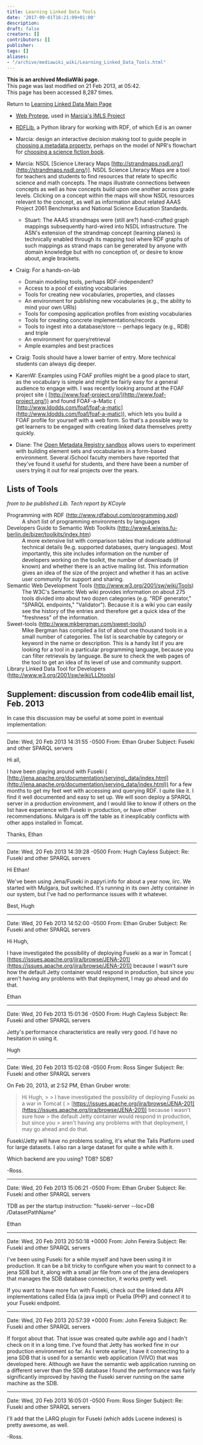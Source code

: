 ```yaml
---
title: Learning Linked Data Tools
date: '2017-09-01T16:21:09+01:00'
description: 
draft: false
creators: []
contributors: []
publisher: 
tags: []
aliases:
- "/archive/mediawiki_wiki/Learning_Linked_Data_Tools.html"
---
```


 **This is an archived MediaWiki page.**  
This page was last modified on 21 Feb 2013, at 05:42.  
This page has been accessed 8,287 times.

Return to [Learning Linked Data Main Page](/archive/mediawiki_wiki/Learning_Linked_Data "Learning Linked Data")

- [Web Protege](http://protegewiki.stanford.edu/wiki/WebProtege), used in [Marcia's IMLS Project](http://www.imls.gov/news/national_leadership_grant_announcement.aspx#OH)
- [RDFLib](http://rdflib.net), a Python library for working with RDF, of which Ed is an owner

- Marcia: design an interactive decision making tool to guide people in [choosing a metadata property](http://aims.fao.org/lode/bd/rights), perhaps on the model of NPR's flowchart for [choosing a science fiction book](http://www.sfsignal.com/archives/2011/09/flowchart-for-navigating-nprs-top-100-sff-books/).

- Marcia: NSDL [Science Literacy Maps [http://strandmaps.nsdl.org/](http://strandmaps.nsdl.org/)]. NSDL Science Literacy Maps are a tool for teachers and students to find resources that relate to specific science and math concepts. The maps illustrate connections between concepts as well as how concepts build upon one another across grade levels. Clicking on a concept within the maps will show NSDL resources relevant to the concept, as well as information about related AAAS Project 2061 Benchmarks and National Science Education Standards.
  - Stuart: The AAAS strandmaps were (still are?) hand-crafted graph mappings subsequently hard-wired into NSDL infrastructure. The ASN's extension of the strandmap concept (learning planes) is technically enabled through its mapping tool where RDF graphs of such mappings as strand maps can be generated by anyone with domain knowledge but with no conception of, or desire to know about, angle brackets.
- Craig: For a hands-on-lab
  - Domain modeling tools, perhaps RDF-independent?
  - Access to a pool of existing vocabularies
  - Tools for creating new vocabularies, properties, and classes
  - An environment for publishing new vocabularies (e.g., the ability to mind your own URIs)
  - Tools for composing application profiles from existing vocabularies
  - Tools for creating concrete implementations/records
  - Tools to ingest into a database/store -- perhaps legacy (e.g., RDB) and triple
  - An environment for query/retrieval
  - Ample examples and best practices

- Craig: Tools should have a lower barrier of entry. More technical students can always dig deeper.
- KarenW: Examples using FOAF profiles might be a good place to start, as the vocabulary is simple and might be fairly easy for a general audience to engage with. I was recently looking around at the FOAF project site ( [http://www.foaf-project.org/](http://www.foaf-project.org/)) and found FOAF-a-Matic ( [http://www.ldodds.com/foaf/foaf-a-matic](http://www.ldodds.com/foaf/foaf-a-matic)), which lets you build a FOAF profile for yourself with a web form. So that's a possible way to get learners to be engaged with creating linked data themselves pretty quickly.
- Diane: The [Open Metadata Registry sandbox](http://sandbox.metadataregistry.org/) allows users to experiment with building element sets and vocabularies in a form-based environment. Several iSchool faculty members have reported that they've found it useful for students, and there have been a number of users trying it out for real projects over the years. 

## Lists of Tools 

_from to be published Lib. Tech report by KCoyle_

<dl>
<dt>Programming with RDF (<a href="http://www.rdfabout.com/programming.xpd" class="external free" rel="nofollow">http://www.rdfabout.com/programming.xpd</a>)
</dt>
<dd>A short list of programming environments by languages
</dd>
<dt>Developers Guide to Semantic Web Toolkits (<a href="http://www4.wiwiss.fu-berlin.de/bizer/toolkits/index.htm" class="external free" rel="nofollow">http://www4.wiwiss.fu-berlin.de/bizer/toolkits/index.htm</a>)
</dt>
<dd>A more extensive list with comparison tables that indicate additional technical details 9e.g. supported databases, query languages). Most importantly, this site includes information on the number of developers working on the toolkit, the number of downloads (if known) and whether there is an active mailing list. This information gives an idea of the size of the project and whether it has an active user community for support and sharing.
</dd>
<dt>Semantic Web Development Tools (<a href="http://www.w3.org/2001/sw/wiki/Tools" class="external free" rel="nofollow">http://www.w3.org/2001/sw/wiki/Tools</a>)
</dt>
<dd>The W3C's Semantic Web wiki provides information on about 275 tools divided into about two dozen categories (e.g. "RDF generator," "SPARQL endpoints," "Validator"). Because it is a wiki you can easily see the history of the entries and therefore get a quick idea of the "freshness" of the information.
</dd>
<dt>Sweet-tools (<a href="http://www.mkbergman.com/sweet-tools/" class="external free" rel="nofollow">http://www.mkbergman.com/sweet-tools/</a>)
</dt>
<dd>Mike Bergman has compiled a list of about one thousand tools in a small number of categories. The list is searchable by category or keyword in the name or description. This is a handy list if you are looking for a tool in a particular programming language, because you can filter retrievals by language. Be sure to check the web pages of the tool to get an idea of its level of use and community support.
</dd>
<dt>Library Linked Data Tool for Developers (<a href="http://www.w3.org/2001/sw/wiki/LLDtools" class="external free" rel="nofollow">http://www.w3.org/2001/sw/wiki/LLDtools</a>)
</dt>
</dl>

## Supplement: discussion from code4lib email list, Feb. 2013 

In case this discussion may be useful at some point in eventual implementation:

* * *

Date: Wed, 20 Feb 2013 14:31:55 -0500 From: Ethan Gruber Subject: Fuseki and other SPARQL servers

Hi all,

I have been playing around with Fuseki ( [http://jena.apache.org/documentation/serving\_data/index.html](http://jena.apache.org/documentation/serving_data/index.html)) for a few months to get my feet wet with accessing and querying RDF. I quite like it. I find it well documented and easy to set up. We will soon deploy a SPARQL server in a production environment, and I would like to know if others on the list have experience with Fuseki in production, or have other recommendations. Mulgara is off the table as it inexplicably conflicts with other apps installed in Tomcat.

Thanks, Ethan

* * *

Date: Wed, 20 Feb 2013 14:39:28 -0500 From: Hugh Cayless Subject: Re: Fuseki and other SPARQL servers

Hi Ethan!

We've been using Jena/Fuseki in papyri.info for about a year now, iirc. We started with Mulgara, but switched. It's running in its own Jetty container in our system, but I've had no performance issues with it whatever.

Best, Hugh

* * *

Date: Wed, 20 Feb 2013 14:52:00 -0500 From: Ethan Gruber Subject: Re: Fuseki and other SPARQL servers

Hi Hugh,

I have investigated the possibility of deploying Fuseki as a war in Tomcat ( [https://issues.apache.org/jira/browse/JENA-201](https://issues.apache.org/jira/browse/JENA-201)) because I wasn't sure how the default Jetty container would respond in production, but since you aren't having any problems with that deployment, I may go ahead and do that.

Ethan

* * *

Date: Wed, 20 Feb 2013 15:01:36 -0500 From: Hugh Cayless Subject: Re: Fuseki and other SPARQL servers

Jetty's performance characteristics are really very good. I'd have no hesitation in using it.

Hugh

* * *

Date: Wed, 20 Feb 2013 15:02:08 -0500 From: Ross Singer Subject: Re: Fuseki and other SPARQL servers

On Feb 20, 2013, at 2:52 PM, Ethan Gruber wrote:

> Hi Hugh, > > I have investigated the possibility of deploying Fuseki as a war in Tomcat ( > [https://issues.apache.org/jira/browse/JENA-201](https://issues.apache.org/jira/browse/JENA-201)) because I wasn't sure how > the default Jetty container would respond in production, but since you > aren't having any problems with that deployment, I may go ahead and do that.

Fuseki/Jetty will have no problems scaling, it's what the Talis Platform used for large datasets. I also ran a large dataset for quite a while with it.

Which backend are you using? TDB? SDB?

-Ross.

* * *

Date: Wed, 20 Feb 2013 15:06:21 -0500 From: Ethan Gruber Subject: Re: Fuseki and other SPARQL servers

TDB as per the startup instruction: "fuseki-server --loc=DB /DatasetPathName"

Ethan

* * *

Date: Wed, 20 Feb 2013 20:50:18 +0000 From: John Fereira Subject: Re: Fuseki and other SPARQL servers

I've been using Fuseki for a while myself and have been using it in production. It can be a bit tricky to configure when you want to connect to a jena SDB but it, along with a small jar file from one of the jena developers that manages the SDB database connection, it works pretty well.

If you want to have more fun with Fuseki, check out the linked data API implementations called Elda (a java impl) or Puelia (PHP) and connect it to your Fuseki endpoint.

* * *

Date: Wed, 20 Feb 2013 20:57:39 +0000 From: John Fereira Subject: Re: Fuseki and other SPARQL servers

If forgot about that. That issue was created quite awhile ago and I hadn't check on it in a long time. I've found that Jetty has worked fine in our production environment so far. As I wrote earlier, I have it connecting to a jena SDB that is used for a semantic web application (VIVO) that was developed here. Although we have the semantic web application running on a different server than the SDB database I found the performance was fairly significantly improved by having the Fuseki server running on the same machine as the SDB.

* * *

Date: Wed, 20 Feb 2013 16:05:01 -0500 From: Ross Singer Subject: Re: Fuseki and other SPARQL servers

I'll add that the LARQ plugin for Fuseki (which adds Lucene indexes) is pretty awesome, as well.

-Ross.

